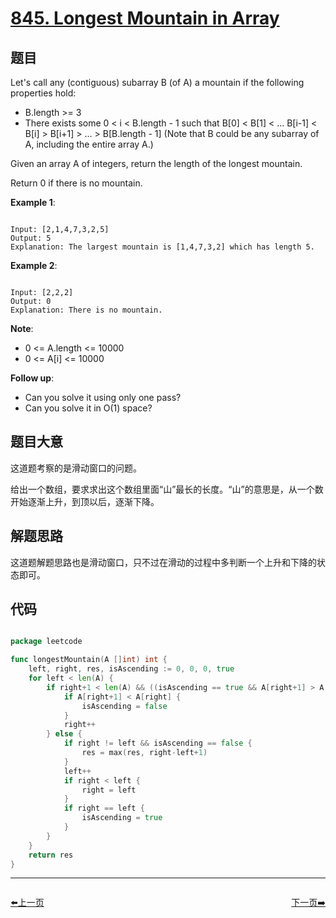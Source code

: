 # [845. Longest Mountain in Array](https://leetcode.com/problems/longest-mountain-in-array/)

## 题目

Let's call any (contiguous) subarray B (of A) a mountain if the following properties hold:  

- B.length >= 3
- There exists some 0 < i < B.length - 1 such that B[0] < B[1] < ... B[i-1] < B[i] > B[i+1] > ... > B[B.length - 1]
(Note that B could be any subarray of A, including the entire array A.)

Given an array A of integers, return the length of the longest mountain. 

Return 0 if there is no mountain.




**Example 1**:

```

Input: [2,1,4,7,3,2,5]
Output: 5
Explanation: The largest mountain is [1,4,7,3,2] which has length 5.

```

**Example 2**:

```

Input: [2,2,2]
Output: 0
Explanation: There is no mountain.

```

**Note**:

- 0 <= A.length <= 10000
- 0 <= A[i] <= 10000


**Follow up**:

- Can you solve it using only one pass?
- Can you solve it in O(1) space?

## 题目大意

这道题考察的是滑动窗口的问题。

给出一个数组，要求求出这个数组里面“山”最长的长度。“山”的意思是，从一个数开始逐渐上升，到顶以后，逐渐下降。

## 解题思路

这道题解题思路也是滑动窗口，只不过在滑动的过程中多判断一个上升和下降的状态即可。



## 代码

```go

package leetcode

func longestMountain(A []int) int {
	left, right, res, isAscending := 0, 0, 0, true
	for left < len(A) {
		if right+1 < len(A) && ((isAscending == true && A[right+1] > A[left] && A[right+1] > A[right]) || (right != left && A[right+1] < A[right])) {
			if A[right+1] < A[right] {
				isAscending = false
			}
			right++
		} else {
			if right != left && isAscending == false {
				res = max(res, right-left+1)
			}
			left++
			if right < left {
				right = left
			}
			if right == left {
				isAscending = true
			}
		}
	}
	return res
}

```


----------------------------------------------
<div style="display: flex;justify-content: space-between;align-items: center;">
<p><a href="https://books.halfrost.com/leetcode/ChapterFour/0800~0899/0844.Backspace-String-Compare/">⬅️上一页</a></p>
<p><a href="https://books.halfrost.com/leetcode/ChapterFour/0800~0899/0846.Hand-of-Straights/">下一页➡️</a></p>
</div>
